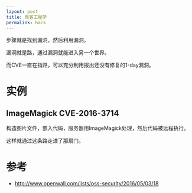 ```yaml
---
layout: post
title: 黑客工程学
permalink: hack
---
```


步骤就是找到漏洞，然后利用漏洞。

漏洞就是路，通过漏洞就能进入另一个世界。





而CVE一直在指路，可以充分利用报出还没有修复的1-day漏洞。


# 实例

## ImageMagick CVE-2016-3714
构造图片文件，嵌入代码，服务器用ImageMagick处理，然后代码被远程执行。

这样就通过这条路走进了那扇门。







# 参考
* http://www.openwall.com/lists/oss-security/2016/05/03/18
